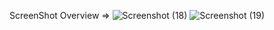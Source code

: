 ScreenShot Overview => 
![Screenshot (18)](https://github.com/Bilalzafar0020/Calculator-having-dark-mode-and-button-voice/assets/115065049/06ac5cf5-5faf-4165-bfee-2d7dd67e9c9e)
![Screenshot (19)](https://github.com/Bilalzafar0020/Calculator-having-dark-mode-and-button-voice/assets/115065049/62668576-feca-4194-833c-254cd47d26fb)
